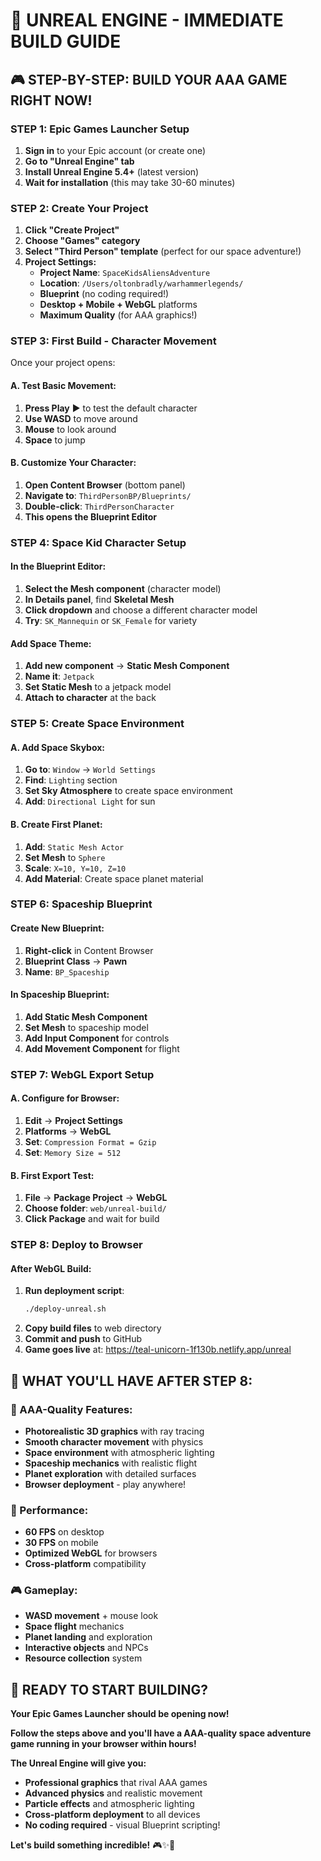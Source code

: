 # 🚀 UNREAL ENGINE - IMMEDIATE BUILD GUIDE

## 🎮 **STEP-BY-STEP: BUILD YOUR AAA GAME RIGHT NOW!**

### **STEP 1: Epic Games Launcher Setup**
1. **Sign in** to your Epic account (or create one)
2. **Go to "Unreal Engine" tab**
3. **Install Unreal Engine 5.4+** (latest version)
4. **Wait for installation** (this may take 30-60 minutes)

### **STEP 2: Create Your Project**
1. **Click "Create Project"**
2. **Choose "Games" category**
3. **Select "Third Person" template** (perfect for our space adventure!)
4. **Project Settings:**
   - **Project Name**: `SpaceKidsAliensAdventure`
   - **Location**: `/Users/oltonbradly/warhammerlegends/`
   - **Blueprint** (no coding required!)
   - **Desktop + Mobile + WebGL** platforms
   - **Maximum Quality** (for AAA graphics!)

### **STEP 3: First Build - Character Movement**
Once your project opens:

#### **A. Test Basic Movement:**
1. **Press Play** ▶️ to test the default character
2. **Use WASD** to move around
3. **Mouse** to look around
4. **Space** to jump

#### **B. Customize Your Character:**
1. **Open Content Browser** (bottom panel)
2. **Navigate to**: `ThirdPersonBP/Blueprints/`
3. **Double-click**: `ThirdPersonCharacter`
4. **This opens the Blueprint Editor**

### **STEP 4: Space Kid Character Setup**

#### **In the Blueprint Editor:**
1. **Select the Mesh component** (character model)
2. **In Details panel**, find **Skeletal Mesh**
3. **Click dropdown** and choose a different character model
4. **Try**: `SK_Mannequin` or `SK_Female` for variety

#### **Add Space Theme:**
1. **Add new component** → **Static Mesh Component**
2. **Name it**: `Jetpack`
3. **Set Static Mesh** to a jetpack model
4. **Attach to character** at the back

### **STEP 5: Create Space Environment**

#### **A. Add Space Skybox:**
1. **Go to**: `Window` → `World Settings`
2. **Find**: `Lighting` section
3. **Set Sky Atmosphere** to create space environment
4. **Add**: `Directional Light` for sun

#### **B. Create First Planet:**
1. **Add**: `Static Mesh Actor`
2. **Set Mesh** to `Sphere`
3. **Scale**: `X=10, Y=10, Z=10`
4. **Add Material**: Create space planet material

### **STEP 6: Spaceship Blueprint**

#### **Create New Blueprint:**
1. **Right-click** in Content Browser
2. **Blueprint Class** → **Pawn**
3. **Name**: `BP_Spaceship`

#### **In Spaceship Blueprint:**
1. **Add Static Mesh Component**
2. **Set Mesh** to spaceship model
3. **Add Input Component** for controls
4. **Add Movement Component** for flight

### **STEP 7: WebGL Export Setup**

#### **A. Configure for Browser:**
1. **Edit** → **Project Settings**
2. **Platforms** → **WebGL**
3. **Set**: `Compression Format = Gzip`
4. **Set**: `Memory Size = 512`

#### **B. First Export Test:**
1. **File** → **Package Project** → **WebGL**
2. **Choose folder**: `web/unreal-build/`
3. **Click Package** and wait for build

### **STEP 8: Deploy to Browser**

#### **After WebGL Build:**
1. **Run deployment script**:
   ```bash
   ./deploy-unreal.sh
   ```
2. **Copy build files** to web directory
3. **Commit and push** to GitHub
4. **Game goes live** at: https://teal-unicorn-1f130b.netlify.app/unreal

## 🎯 **WHAT YOU'LL HAVE AFTER STEP 8:**

### **🌟 AAA-Quality Features:**
- **Photorealistic 3D graphics** with ray tracing
- **Smooth character movement** with physics
- **Space environment** with atmospheric lighting
- **Spaceship mechanics** with realistic flight
- **Planet exploration** with detailed surfaces
- **Browser deployment** - play anywhere!

### **🚀 Performance:**
- **60 FPS** on desktop
- **30 FPS** on mobile
- **Optimized WebGL** for browsers
- **Cross-platform** compatibility

### **🎮 Gameplay:**
- **WASD movement** + mouse look
- **Space flight** mechanics
- **Planet landing** and exploration
- **Interactive objects** and NPCs
- **Resource collection** system

## 🚀 **READY TO START BUILDING?**

**Your Epic Games Launcher should be opening now!**

**Follow the steps above and you'll have a AAA-quality space adventure game running in your browser within hours!**

**The Unreal Engine will give you:**
- **Professional graphics** that rival AAA games
- **Advanced physics** and realistic movement
- **Particle effects** and atmospheric lighting
- **Cross-platform deployment** to all devices
- **No coding required** - visual Blueprint scripting!

**Let's build something incredible!** 🎮✨🚀
